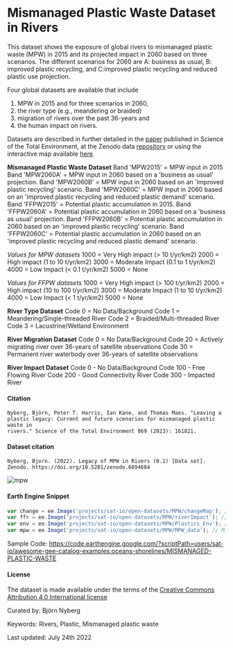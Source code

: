 # Mismanaged Plastic Waste Dataset in Rivers

This dataset shows the exposure of global rivers to mismanaged plastic waste (MPW) in 2015 and its projected impact in 2060 based on three scenarios. The different scenarios for 2060 are A: business as usual, B: improved plastic recycling, and C:improved plastic recycling and reduced plastic use projection.

Four global datasets are available that include

1) MPW in 2015 and for three scenarios in 2060,
2) the river type (e.g., meandering or braided)
3) migration of rivers over the past 36-years and
4) the human impact on rivers.

Datasets are described in further detailed in the [paper](https://www.sciencedirect.com/science/article/pii/S0048969723004369) published in Science of the Total Environment, at the Zenodo data [repository](https://zenodo.org/record/6894684) or using the interactive map available [here](https://bjornburrnyberg.users.earthengine.app/view/riverpi).


**Mismanaged Plastic Waste Dataset**
Band 'MPW2015' = MPW input in 2015
Band 'MPW2060A' = MPW input in 2060 based on a 'business as usual' projection.
Band 'MPW2060B' = MPW input in 2060 based on an 'improved plastic recycling' scenario.
Band 'MPW2060C' = MPW input in 2060 based on an 'improved plastic recycling and reduced plastic demand' scenario.
Band 'FFPW2015' = Potential plastic accumulation in 2015.
Band 'FFPW2060A' = Potential plastic accumulation in 2060 based on a 'business as usual' projection.
Band 'FFPW2060B' = Potential plastic accumulation in 2060 based on an 'improved plastic recycling' scenario.
Band 'FFPW2060C' = Potential plastic accumulation in 2060 based on an 'improved plastic recycling and reduced plastic demand' scenario.

_Values for MPW datasets_
1000 = Very High impact (> 10 t/yr/km2)
2000 = High impact (1 to 10 t/yr/km2)
3000 = Moderate Impact (0.1 to 1 t/yr/km2)
4000 = Low Impact (< 0.1 t/yr/km2)
5000 = None

_Values for FFPW datasets_
1000 = Very High impact (> 100 t/yr/km2)
2000 = High impact (10 to 100 t/yr/km2)
3000 = Moderate Impact (1 to 10 t/yr/km2)
4000 = Low Impact (< 1 t/yr/km2)
5000 = None


**River Type Dataset**
Code 0 = No Data/Background
Code 1 = Meandering/Single-threaded River
Code 2 = Braided/Multi-threaded River
Code 3 = Lacustrine/Wetland Environment

**River Migration Dataset**
Code 0 = No Data/Background
Code 20 =  Actively migrating river over 36-years of satellite observations
Code 30 = Permanent river waterbody over 36-years of satellite observations

**River Impact Dataset**
Code 0 - No Data/Background
Code 100 - Free Flowing River
Code 200 - Good Connectivity River
Code 300 - Impacted River

#### Citation

```
Nyberg, Björn, Peter T. Harris, Ian Kane, and Thomas Maes. "Leaving a plastic legacy: Current and future scenarios for mismanaged plastic waste in
rivers." Science of the Total Environment 869 (2023): 161821.
```

#### Dataset citation

```
Nyberg, Bjorn. (2022). Legacy of MPW in Rivers (0.1) [Data set]. Zenodo. https://doi.org/10.5281/zenodo.6894684
```

![mpw](https://user-images.githubusercontent.com/6677629/223344445-652196f1-43e9-456c-bdcc-5e21a434980d.gif)

#### Earth Engine Snippet

```js
var change = ee.Image('projects/sat-io/open-datasets/MPW/changeMap'); //River Change
var ffr = ee.Image('projects/sat-io/open-datasets/MPW/riverImpact'); //Free flowing rivers
var env = ee.Image('projects/sat-io/open-datasets/MPW/Plastics_Env'); //River Types
var mpw = ee.Image('projects/sat-io/open-datasets/MPW/MPW_data'); // Mismanaged plastic waste
```

Sample Code: https://code.earthengine.google.com/?scriptPath=users/sat-io/awesome-gee-catalog-examples:oceans-shorelines/MISMANAGED-PLASTIC-WASTE

#### License
The dataset is made available under the terms of the [Creative Commons Attribution 4.0 International license](https://creativecommons.org/licenses/by/4.0/legalcode)

Curated by: Björn Nyberg

Keywords: Rivers, Plastic, Mismanaged plastic waste

Last updated: July 24th 2022
